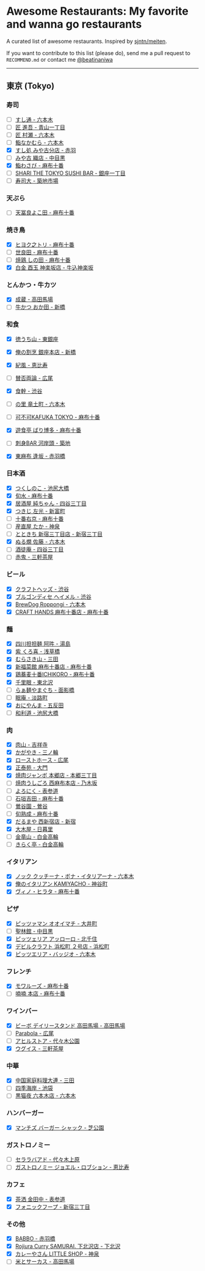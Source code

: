 # Awesome Restaurants: My favorite and wanna go restaurants

A curated list of awesome restaurants. Inspired by [sjntn/meiten](https://github.com/sjntn/meiten).

If you want to contribute to this list (please do), send me a pull request to `RECOMMEND.md` or contact me [@beatinaniwa](https://twitter.com/beatinaniwa)

- - -

## 東京 (Tokyo)
### 寿司
- [ ] [すし通 - 六本木](http://tabelog.com/tokyo/A1307/A130701/13061640/)
- [ ] [匠 進吾 - 青山一丁目](http://tabelog.com/tokyo/A1306/A130603/13155925/)
- [ ] [匠 村瀬 - 六本木](http://tabelog.com/tokyo/A1307/A130701/13174475/)
- [ ] [鮨なかむら - 六本木](http://tabelog.com/tokyo/A1307/A130701/13003314/)
- [x] [すし処 みや古分店 - 赤羽](http://tabelog.com/tokyo/A1323/A132305/13046671/)
- [ ] [みや古 織店 - 中目黒](http://tabelog.com/tokyo/A1317/A131701/13179462/)
- [x] [鮨わさび - 麻布十番](http://tabelog.com/tokyo/A1307/A130702/13058224/)
- [ ] [SHARI THE TOKYO SUSHI BAR - 銀座一丁目](http://tabelog.com/tokyo/A1301/A130101/13121794/)
- [ ] [寿司大 - 築地市場](http://tabelog.com/tokyo/A1313/A131301/13002388/)

### 天ぷら
- [ ] [天冨良よこ田 - 麻布十番](http://tabelog.com/tokyo/A1307/A130702/13001340/)

### 焼き鳥
- [x] [ヒヨク之トリ - 麻布十番](http://tabelog.com/tokyo/A1307/A130702/13111237/)
- [ ] [世良田 - 麻布十番](http://tabelog.com/tokyo/A1307/A130702/13012994/)
- [ ] [焼鶏 しの田 - 麻布十番](http://tabelog.com/tokyo/A1307/A130702/13159349/)
- [x] [白金 酉玉 神楽坂店 - 牛込神楽坂](http://tabelog.com/tokyo/A1309/A130905/13059154/)

### とんかつ・牛カツ
- [x] [成蔵 - 高田馬場](http://tabelog.com/tokyo/A1305/A130503/13114695/)
- [ ] [牛かつ おか田 - 新橋](http://tabelog.com/tokyo/A1301/A130103/13007833/)

### 和食
- [x] [徳うち山 - 東銀座](http://tabelog.com/tokyo/A1301/A130101/13129656/)
- [x] [俺の割烹 銀座本店 - 新橋](http://tabelog.com/tokyo/A1301/A130103/13152236/)
- [x] [紀風 - 恵比寿](http://tabelog.com/tokyo/A1303/A130302/13167256/)
- [ ] [賛否両論 - 広尾](http://tabelog.com/tokyo/A1307/A130703/13001542/)
- [x] [食幹 - 渋谷](http://tabelog.com/tokyo/A1303/A130301/13040639/)
- [ ] [の里 竜土町 - 六本木](http://tabelog.com/tokyo/A1307/A130701/13055077/)
- [ ] [可不可KAFUKA TOKYO - 麻布十番](http://tabelog.com/tokyo/A1307/A130702/13183312/)
- [x] [遊食亭 ばり博多 - 麻布十番](http://tabelog.com/tokyo/A1307/A130702/13126065/)
- [ ] [刺身BAR 河岸頭 - 築地](http://tabelog.com/tokyo/A1313/A131301/13054584/)
- [x] [東麻布 逢坂 - 赤羽橋](http://tabelog.com/tokyo/A1314/A131401/13044558/)


### 日本酒
- [x] [つくしのこ - 池尻大橋](http://tabelog.com/tokyo/A1317/A131705/13019231/)
- [x] [旬水 - 麻布十番](http://tabelog.com/tokyo/A1307/A130702/13146573/)
- [x] [居酒屋 純ちゃん - 四谷三丁目](http://tabelog.com/tokyo/A1309/A130903/13143650/)
- [x] [つきじ 左光 - 新富町](http://tabelog.com/tokyo/A1313/A131302/13116935/)
- [ ] [十番右京 - 麻布十番](http://tabelog.com/tokyo/A1307/A130702/13129939/)
- [ ] [産直屋 たか - 神泉](http://tabelog.com/tokyo/A1303/A130301/13008327/)
- [ ] [とときち 新宿三丁目店 - 新宿三丁目](http://tabelog.com/tokyo/A1304/A130401/13023849/)
- [x] [ぬる燗 佐藤 - 六本木](http://tabelog.com/tokyo/A1307/A130701/13144930/)
- [ ] [酒徒庵 - 四谷三丁目](http://tabelog.com/tokyo/A1309/A130903/13122438/)
- [ ] [赤鬼 - 三軒茶屋](http://tabelog.com/tokyo/A1317/A131706/13001382/)

### ビール
- [x] [クラフトヘッズ - 渋谷](http://tabelog.com/tokyo/A1306/A130601/13097775/)
- [x] [ブルゴンディセ ヘイメル - 渋谷](http://tabelog.com/tokyo/A1303/A130301/13044408/)
- [x] [BrewDog Roppongi - 六本木](http://tabelog.com/tokyo/A1307/A130701/13165318/)
- [x] [CRAFT HANDS 麻布十番店 - 麻布十番](http://tabelog.com/tokyo/A1307/A130702/13145348/)

### 麺
- [x] [四川担担麺 阿吽 - 湯島](http://tabelog.com/tokyo/A1311/A131101/13042564/)
- [x] [紫 くろ喜 - 浅草橋](http://tabelog.com/tokyo/A1310/A131001/13148112/)
- [x] [むらさき山 - 三田](http://tabelog.com/tokyo/A1314/A131402/13046911/)
- [x] [新福菜館 麻布十番店 - 麻布十番](http://tabelog.com/tokyo/A1307/A130702/13178200/)
- [x] [鶏蕎麦十番ICHIKORO - 麻布十番](http://tabelog.com/tokyo/A1307/A130702/13168206/)
- [x] [千里眼 - 東北沢](http://tabelog.com/tokyo/A1318/A131811/13099150/)
- [ ] [らぁ麺やまぐち - 面影橋](http://tabelog.com/tokyo/A1305/A130504/13151200/)
- [ ] [眠庵 - 淡路町](http://tabelog.com/tokyo/A1310/A131002/13020841/)
- [x] [おにやんま - 五反田](http://tabelog.com/tokyo/A1316/A131603/13111869/)
- [ ] [和利道 - 池尻大橋](http://tabelog.com/tokyo/A1317/A131705/13096566/)

### 肉
- [x] [肉山 - 吉祥寺](http://tabelog.com/tokyo/A1320/A132001/13155313/)
- [x] [かがやき - 三ノ輪](http://tabelog.com/tokyo/A1324/A132401/13083284/)
- [x] [ローストホース - 広尾](http://tabelog.com/tokyo/A1307/A130703/13183228/)
- [x] [正泰苑 - 大門](http://tabelog.com/tokyo/A1314/A131401/13005213/)
- [x] [焼肉ジャンボ 本郷店 - 本郷三丁目](http://tabelog.com/tokyo/A1310/A131004/13110601/)
- [ ] [焼肉うしごろ 西麻布本店 - 乃木坂](http://tabelog.com/tokyo/A1307/A130701/13124592/)
- [ ] [よろにく - 表参道](http://tabelog.com/tokyo/A1306/A130602/13042979/)
- [ ] [石垣吉田 - 麻布十番](http://tabelog.com/tokyo/A1307/A130702/13152618/)
- [ ] [鶯谷園 - 鶯谷](http://tabelog.com/tokyo/A1311/A131104/13012243/)
- [ ] [旬熟成 - 麻布十番](http://tabelog.com/tokyo/A1307/A130702/13147296/)
- [x] [だるまや 西新宿店 - 新宿](http://tabelog.com/tokyo/A1304/A130401/13011959/)
- [x] [大木屋 - 日暮里](http://tabelog.com/tokyo/A1311/A131105/13039494/)
- [ ] [金竜山 - 白金高輪](http://tabelog.com/tokyo/A1316/A131602/13001625/)
- [ ] [きらく亭 - 白金高輪](http://tabelog.com/tokyo/A1307/A130703/13007145/)

### イタリアン
- [x] [ノック クッチーナ・ボナ・イタリアーナ - 六本木](http://tabelog.com/tokyo/A1307/A130701/13135551/)
- [x] [俺のイタリアン KAMIYACHO - 神谷町](http://tabelog.com/tokyo/A1307/A130704/13137992/)
- [x] [ヴィノ・ヒラタ - 麻布十番](http://tabelog.com/tokyo/A1307/A130702/13001687/)

### ピザ
- [x] [ピッツァマン オオイマチ - 大井町](http://tabelog.com/tokyo/A1315/A131501/13113311/)
- [ ] [聖林館 - 中目黒](http://tabelog.com/tokyo/A1317/A131701/13003188/)
- [x] [ピッツェリア アッローロ - 北千住](http://tabelog.com/tokyo/A1324/A132402/13177980/)
- [x] [デビルクラフト 浜松町 ２号店 - 浜松町](http://tabelog.com/tokyo/A1314/A131401/13158858/)
- [x] [ピッツエリア・バッジオ - 六本木](http://tabelog.com/tokyo/A1307/A130701/13005379/)

### フレンチ
- [x] [モワルーズ - 麻布十番](http://tabelog.com/tokyo/A1307/A130702/13111260/)
- [ ] [喃喃 本店 - 麻布十番](http://tabelog.com/tokyo/A1307/A130702/13127654/)

### ワインバー
- [x] [ビーボ デイリースタンド 高田馬場 - 高田馬場](http://tabelog.com/tokyo/A1305/A130503/13165723/)
- [ ] [Parabola - 広尾](http://tabelog.com/tokyo/A1307/A130701/13158425/)
- [ ] [アヒルストア - 代々木公園](http://tabelog.com/tokyo/A1318/A131810/13051357/)
- [x] [ウグイス - 三軒茶屋](http://tabelog.com/tokyo/A1317/A131706/13021311/)

### 中華
- [x] [中国家庭料理大連 - 三田](http://tabelog.com/tokyo/A1314/A131402/13004557/)
- [ ] [四季海岸 - 池袋](http://tabelog.com/tokyo/A1305/A130501/13163266/)
- [ ] [黒猫夜 六本木店 - 六本木](http://tabelog.com/tokyo/A1307/A130701/13115202/)

### ハンバーガー
- [x] [マンチズ バーガー シャック - 芝公園](http://tabelog.com/tokyo/A1314/A131401/13121856/)

### ガストロノミー
- [ ] [セララバアド - 代々木上原](http://tabelog.com/tokyo/A1318/A131811/13176914/)
- [ ] [ガストロノミー ジョエル・ロブション - 恵比寿](http://tabelog.com/tokyo/A1303/A130302/13009310/)

### カフェ
- [x] [茶洒 金田中 - 表参道](http://tabelog.com/tokyo/A1306/A130602/13154538/)
- [x] [フォニックフープ - 新宿三丁目](http://tabelog.com/tokyo/A1304/A130401/13058373/)

### その他
- [x] [BABBO - 赤羽橋](http://tabelog.com/tokyo/A1314/A131402/13170423/)
- [x] [Rojiura Curry SAMURAI. 下北沢店 - 下北沢](http://tabelog.com/tokyo/A1318/A131802/13165636/)
- [x] [カレーやさん LITTLE SHOP - 神泉](http://tabelog.com/tokyo/A1303/A130301/13008321/)
- [ ] [米とサーカス - 高田馬場](http://tabelog.com/tokyo/A1305/A130503/13124219/)
